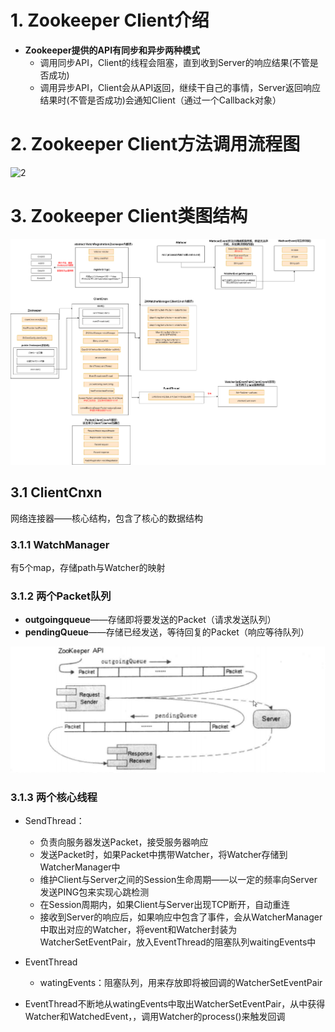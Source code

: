 # 1. Zookeeper Client介绍

* **Zookeeper提供的API有同步和异步两种模式**
  * 调用同步API，Client的线程会阻塞，直到收到Server的响应结果(不管是否成功)
  * 调用异步API，Client会从API返回，继续干自己的事情，Server返回响应结果时(不管是否成功)会通知Client（通过一个Callback对象）

# 2. Zookeeper Client方法调用流程图

![2](D:/桌面/Hxq-Note/Zookeeper/1.Zookeeper理论知识/p/2.png)

# 3. Zookeeper Client类图结构

![Client类结构.drawio](p/Client类结构.drawio.png)

## 3.1 ClientCnxn

网络连接器——核心结构，包含了核心的数据结构

### 3.1.1 WatchManager

有5个map，存储path与Watcher的映射

### 3.1.2 两个Packet队列

* **outgoingqueue**——存储即将要发送的Packet（请求发送队列）
* **pendingQueue**——存储已经发送，等待回复的Packet（响应等待队列）

![6](p/6.png)

### 3.1.3 两个核心线程

* SendThread：
  
  * 负责向服务器发送Packet，接受服务器响应
  * 发送Packet时，如果Packet中携带Watcher，将Watcher存储到WatcherManager中
  * 维护Client与Server之间的Session生命周期——以一定的频率向Server发送PING包来实现心跳检测
  * 在Session周期内，如果Client与Server出现TCP断开，自动重连
  * 接收到Server的响应后，如果响应中包含了事件，会从WatcherManager中取出对应的Watcher，将event和Watcher封装为WatcherSetEventPair，放入EventThread的阻塞队列waitingEvents中

* EventThread
  
  * watingEvents：阻塞队列，用来存放即将被回调的WatcherSetEventPair

* EventThread不断地从watingEvents中取出WatcherSetEventPair，从中获得Watcher和WatchedEvent，，调用Watcher的process()来触发回调
